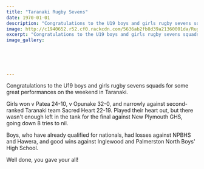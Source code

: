 ```yaml
---
title: "Taranaki Rugby Sevens"
date: 1970-01-01
description: "Congratulations to the U19 boys and girls rugby sevens squads for some great performances on the weekend in Taranaki."
image: http://c1940652.r52.cf0.rackcdn.com/5636ab2fb8d39a21360001da/Rugby-7s-girls-at-Taranaki-OctNov-2015.png
excerpt: "Congratulations to the U19 boys and girls rugby sevens squads for some great performances on the weekend in Taranaki."
image_gallery:
    
    
    
    
    
---
```


<p><span><span>Congratulations to the U19 boys and girls rugby sevens squads for some great performances on the weekend in Taranaki. </span></span></p>
<p><span><span>Girls won v Patea 24-10, v Opunake 32-0, and narrowly against second-ranked Taranaki team Sacred Heart 22-19. Played their heart out, but there wasn't enough left in the tank for the final against New Plymouth GHS, going down 8 tries to nil. </span></span></p>
<p><span><span>Boys, who have already qualified for nationals, had losses against NPBHS and Hawera, and good wins against Inglewood and Palmerston North Boys' High School.</span></span></p>
<p><span>Well done, you gave your all!</span></p>

